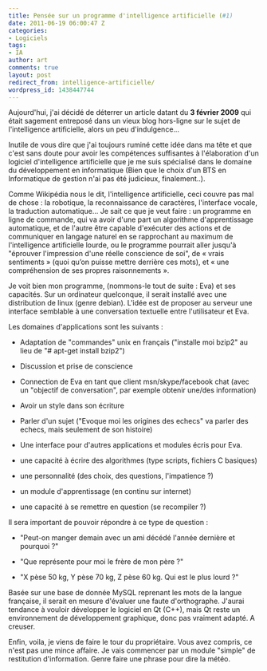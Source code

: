 ```yaml
---
title: Pensée sur un programme d'intelligence artificielle (#1)
date: 2011-06-19 06:00:47 Z
categories:
- Logiciels
tags:
- IA
author: art
comments: true
layout: post
redirect_from: intelligence-artificielle/
wordpress_id: 1438447744
---
```


Aujourd'hui, j'ai décidé de déterrer un article datant du **3 février 2009** qui était sagement entreposé dans un vieux blog hors-ligne sur le sujet de l'intelligence artificielle, alors un peu d'indulgence...



Inutile de vous dire que j'ai toujours ruminé cette idée dans ma tête et que c'est sans doute pour avoir les compétences suffisantes à l'élaboration d'un logiciel d'intelligence artificielle que je me suis spécialisé dans le domaine du développement en informatique (Bien que le choix d'un BTS en Informatique de gestion n'ai pas été judicieux, finalement..).

Comme Wikipédia nous le dit, l'intelligence artificielle, ceci couvre pas mal de chose : la robotique, la reconnaissance de caractères, l'interface vocale, la traduction automatique... Je sait ce que je veut faire : un programme en ligne de commande, qui va avoir d'une part un algorithme d'apprentissage automatique, et de l'autre être capable d'exécuter des actions et de communiquer en langage naturel en se rapprochant au maximum de l'intelligence artificielle lourde, ou le programme pourrait aller jusqu'à "éprouver l'impression d'une réelle conscience de soi", de « vrais sentiments » (quoi qu’on puisse mettre derrière ces mots), et « une compréhension de ses propres raisonnements ».

Je voit bien mon programme, (nommons-le tout de suite : Eva) et ses capacités. Sur un ordinateur quelconque, il serait installé avec une distribution de linux (genre debian). L'idée est de proposer au serveur une interface semblable à une conversation textuelle entre l'utilisateur et Eva.

Les domaines d'applications sont les suivants :



	
  * Adaptation de "commandes" unix en français ("installe moi bzip2" au lieu de "# apt-get install bzip2")

	
  * Discussion et prise de conscience

	
  * Connection de Eva en tant que client msn/skype/facebook chat (avec un "objectif de conversation", par exemple obtenir une/des information)

	
  * Avoir un style dans son écriture

	
  * Parler d'un sujet ("Evoque moi les origines des echecs" va parler des echecs, mais seulement de son histoire)

	
  * Une interface pour d'autres applications et modules écris pour Eva.

	
  * une capacité à écrire des algorithmes (type scripts, fichiers C basiques)

	
  * une personnalité (des choix, des questions, l'impatience ?)

	
  * un module d'apprentissage (en continu sur internet)

	
  * une capacité à se remettre en question (se recompiler ?)


Il sera important de pouvoir répondre à ce type de question :

	
  * "Peut-on manger demain avec un ami décédé l'année dernière et pourquoi ?"

	
  * "Que représente pour moi le frère de mon père ?"

	
  * "X pèse 50 kg, Y pèse 70 kg, Z pèse 60 kg. Qui est le plus lourd ?"



Basée sur une base de donnée MySQL reprenant les mots de la langue française, il serait en mesure d'évaluer une faute d'orthographe. J'aurai tendance à vouloir développer le logiciel en Qt (C++), mais Qt reste un environnement de développement graphique, donc pas vraiment adapté. A creuser.

Enfin, voila, je viens de faire le tour du propriétaire. Vous avez compris, ce n'est pas une mince affaire. Je vais commencer par un module "simple" de restitution d'information. Genre faire une phrase pour dire la météo.
